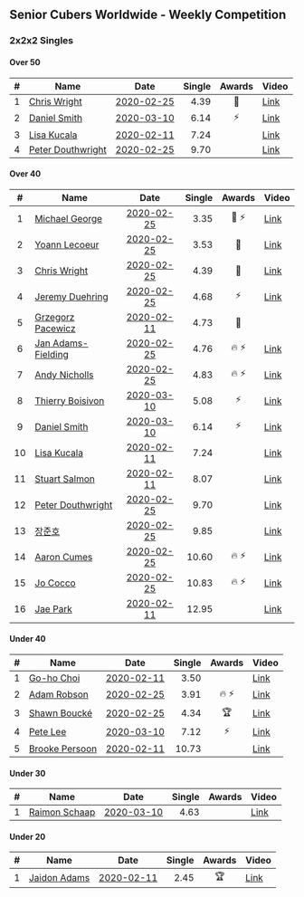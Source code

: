 ## Senior Cubers Worldwide - Weekly Competition
### 2x2x2 Singles

#### Over 50

| # | Name | Date | Single | Awards | Video |
| :--: | -- | :--: | --: | :--: | -- |
| 1 | [Chris Wright](../persons/chris_wright.md) | [2020-02-25](2020-02-25.md) | 4.39 | 🥈 | [Link](https://www.facebook.com/events/2972213492840148/permalink/2980258662035631/) |
| 2 | [Daniel Smith](../persons/daniel_smith.md) | [2020-03-10](2020-03-10.md) | 6.14 | ⚡ | [Link](https://www.facebook.com/events/654143022005686/permalink/654711775282144/) |
| 3 | [Lisa Kucala](../persons/lisa_kucala.md) | [2020-02-11](2020-02-11.md) | 7.24 |  | [Link](https://www.facebook.com/events/176704156956327/permalink/177822780177798/) |
| 4 | [Peter Douthwright](../persons/peter_douthwright.md) | [2020-02-25](2020-02-25.md) | 9.70 |  | [Link](https://www.facebook.com/events/2972213492840148/permalink/2976771159051048/) |

#### Over 40

| # | Name | Date | Single | Awards | Video |
| :--: | -- | :--: | --: | :--: | -- |
| 1 | [Michael George](../persons/michael_george.md) | [2020-02-25](2020-02-25.md) | 3.35 | 🥇 ⚡ | [Link](https://www.facebook.com/events/2972213492840148/permalink/2972679519460212/) |
| 2 | [Yoann Lecoeur](../persons/yoann_lecoeur.md) | [2020-02-25](2020-02-25.md) | 3.53 | 🥉 | [Link](https://www.facebook.com/events/2972213492840148/permalink/2982133431848154/) |
| 3 | [Chris Wright](../persons/chris_wright.md) | [2020-02-25](2020-02-25.md) | 4.39 | 🥈 | [Link](https://www.facebook.com/events/2972213492840148/permalink/2980258662035631/) |
| 4 | [Jeremy Duehring](../persons/jeremy_duehring.md) | [2020-02-25](2020-02-25.md) | 4.68 | ⚡ | [Link](https://www.facebook.com/events/2972213492840148/permalink/2975847589143405/) |
| 5 | [Grzegorz Pacewicz](../persons/grzegorz_pacewicz.md) | [2020-02-11](2020-02-11.md) | 4.73 | 🥉 | |
| 6 | [Jan Adams-Fielding](../persons/jan_adams-fielding.md) | [2020-02-25](2020-02-25.md) | 4.76 | 🔥 ⚡ | [Link](https://www.facebook.com/events/2972213492840148/permalink/2982607318467432/) |
| 7 | [Andy Nicholls](../persons/andy_nicholls.md) | [2020-02-25](2020-02-25.md) | 4.83 | 🔥 ⚡ | [Link](https://www.facebook.com/events/2972213492840148/permalink/2980371598691004/) |
| 8 | [Thierry Boisivon](../persons/thierry_boisivon.md) | [2020-03-10](2020-03-10.md) | 5.08 | ⚡ | [Link](https://www.facebook.com/events/654143022005686/permalink/656482748438380/) |
| 9 | [Daniel Smith](../persons/daniel_smith.md) | [2020-03-10](2020-03-10.md) | 6.14 | ⚡ | [Link](https://www.facebook.com/events/654143022005686/permalink/654711775282144/) |
| 10 | [Lisa Kucala](../persons/lisa_kucala.md) | [2020-02-11](2020-02-11.md) | 7.24 |  | [Link](https://www.facebook.com/events/176704156956327/permalink/177822780177798/) |
| 11 | [Stuart Salmon](../persons/stuart_salmon.md) | [2020-02-11](2020-02-11.md) | 8.07 |  | [Link](https://www.facebook.com/events/176704156956327/permalink/181182663175143/) |
| 12 | [Peter Douthwright](../persons/peter_douthwright.md) | [2020-02-25](2020-02-25.md) | 9.70 |  | [Link](https://www.facebook.com/events/2972213492840148/permalink/2976771159051048/) |
| 13 | [장준호](../persons/장준호.md) | [2020-02-25](2020-02-25.md) | 9.85 |  | [Link](https://www.facebook.com/events/2972213492840148/permalink/2986047558123408/) |
| 14 | [Aaron Cumes](../persons/aaron_cumes.md) | [2020-02-25](2020-02-25.md) | 10.60 | 🔥 ⚡ | [Link](https://www.facebook.com/events/2972213492840148/permalink/2981566378571526/) |
| 15 | [Jo Cocco](../persons/jo_cocco.md) | [2020-02-25](2020-02-25.md) | 10.83 | 🔥 ⚡ | [Link](https://www.facebook.com/events/2972213492840148/permalink/2981767918551372/) |
| 16 | [Jae Park](../persons/jae_park.md) | [2020-02-11](2020-02-11.md) | 12.95 |  | [Link](https://www.facebook.com/events/176704156956327/permalink/177449880215088/) |

#### Under 40

| # | Name | Date | Single | Awards | Video |
| :--: | -- | :--: | --: | :--: | -- |
| 1 | [Go-ho Choi](../persons/go-ho_choi.md) | [2020-02-11](2020-02-11.md) | 3.50 |  | [Link](https://www.facebook.com/events/176704156956327/permalink/178287783464631/) |
| 2 | [Adam Robson](../persons/adam_robson.md) | [2020-02-25](2020-02-25.md) | 3.91 | 🔥 ⚡ | [Link](https://www.facebook.com/events/2972213492840148/permalink/2979462932115204/) |
| 3 | [Shawn Boucké](../persons/shawn_boucke.md) | [2020-02-25](2020-02-25.md) | 4.34 | 🏆 | [Link](https://www.facebook.com/events/2972213492840148/permalink/2975010722560425/) |
| 4 | [Pete Lee](../persons/pete_lee.md) | [2020-03-10](2020-03-10.md) | 7.12 | ⚡ | [Link](https://www.facebook.com/events/654143022005686/permalink/657880148298640/) |
| 5 | [Brooke Persoon](../persons/brooke_persoon.md) | [2020-02-11](2020-02-11.md) | 10.73 |  | [Link](https://www.facebook.com/events/176704156956327/permalink/181292296497513/) |

#### Under 30

| # | Name | Date | Single | Awards | Video |
| :--: | -- | :--: | --: | :--: | -- |
| 1 | [Raimon Schaap](../persons/raimon_schaap.md) | [2020-03-10](2020-03-10.md) | 4.63 |  | [Link](https://www.facebook.com/events/654143022005686/permalink/657641461655842/) |

#### Under 20

| # | Name | Date | Single | Awards | Video |
| :--: | -- | :--: | --: | :--: | -- |
| 1 | [Jaidon Adams](../persons/jaidon_adams.md) | [2020-02-11](2020-02-11.md) | 2.45 | 🏆 | [Link](https://www.facebook.com/events/176704156956327/permalink/180633799896696/) |


<!-- Global site tag (gtag.js) - Google Analytics -->
<script async src="https://www.googletagmanager.com/gtag/js?id=UA-86348435-3"></script>
<script>window.dataLayer = window.dataLayer || []; function gtag() {dataLayer.push(arguments);} gtag('js', new Date()); gtag('config', 'UA-86348435-3');</script>
